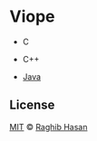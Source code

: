 # Viope 

* C

* C++

* [Java](./java)


## License
[MIT](./license) © [Raghib Hasan](http://raghibm.com/)